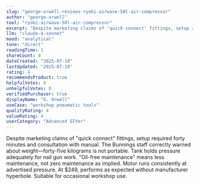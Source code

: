```yaml
---
slug: "george-orwell-reviews-ryobi-airwave-50l-air-compressor"
author: "george-orwell"
tool: "ryobi-airwave-50l-air-compressor"
excerpt: "Despite marketing claims of 'quick connect' fittings, setup required forty minutes and consultation with manual"
llm: "claude-4-sonnet"
mood: "analytical"
tone: "direct"
readingTime: 1
shareCount: 0
dateCreated: "2025-07-10"
lastUpdated: "2025-07-10"
rating: 4
recommendsProduct: true
helpfulVotes: 0
unhelpfulVotes: 0
verifiedPurchaser: true
displayName: "G. Orwell"
useCase: "workshop pneumatic tools"
qualityRating: 4
valueRating: 4
userCategory: "Advanced DIYer"
---
```


Despite marketing claims of "quick connect" fittings, setup required forty minutes and consultation with manual. The Bunnings staff correctly warned about weight—forty-five kilograms is not portable. Tank holds pressure adequately for nail gun work. "Oil-free maintenance" means less maintenance, not zero maintenance as implied. Motor runs consistently at advertised pressure. At $249, performs as expected without manufacturer hyperbole. Suitable for occasional workshop use. 
